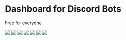 # Dashboard for Discord Bots

Free for everyone.

<img src="https://raw.githubusercontent.com/JeanVydes/dashboard-discord-ejs/master/images/Screenshot%20from%202021-07-23%2016-37-54.png" />
<img src="https://github.com/JeanVydes/dashboard-discord-ejs/blob/master/images/Screenshot%20from%202021-07-23%2016-37-55.png?raw=true" />
<img src="https://github.com/JeanVydes/dashboard-discord-ejs/blob/master/images/Screenshot%20from%202021-07-23%2016-38-01.png?raw=true" />
<img src="https://github.com/JeanVydes/dashboard-discord-ejs/blob/master/images/Screenshot%20from%202021-07-23%2017-30-16.png?raw=true" />
<img src="https://github.com/JeanVydes/dashboard-discord-ejs/blob/master/images/Screenshot%20from%202021-07-23%2017-31-12.png?raw=true" />
<img src="https://github.com/JeanVydes/dashboard-discord-ejs/blob/master/images/Screenshot%20from%202021-07-23%2017-31-27.png?raw=true" />
<img src="https://github.com/JeanVydes/dashboard-discord-ejs/blob/master/images/Screenshot%20from%202021-07-23%2017-31-44.png?raw=true" />
